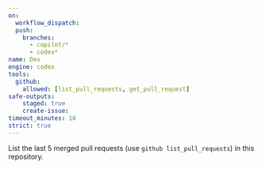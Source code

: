 ```yaml
---
on: 
  workflow_dispatch:
  push:
    branches:
      - copilot/*
      - codex*
name: Dev
engine: codex
tools:
  github:
    allowed: [list_pull_requests, get_pull_request]
safe-outputs:
    staged: true
    create-issue:
timeout_minutes: 10
strict: true
---
```


List the last 5 merged pull requests (use `github list_pull_requests`) in this repository.